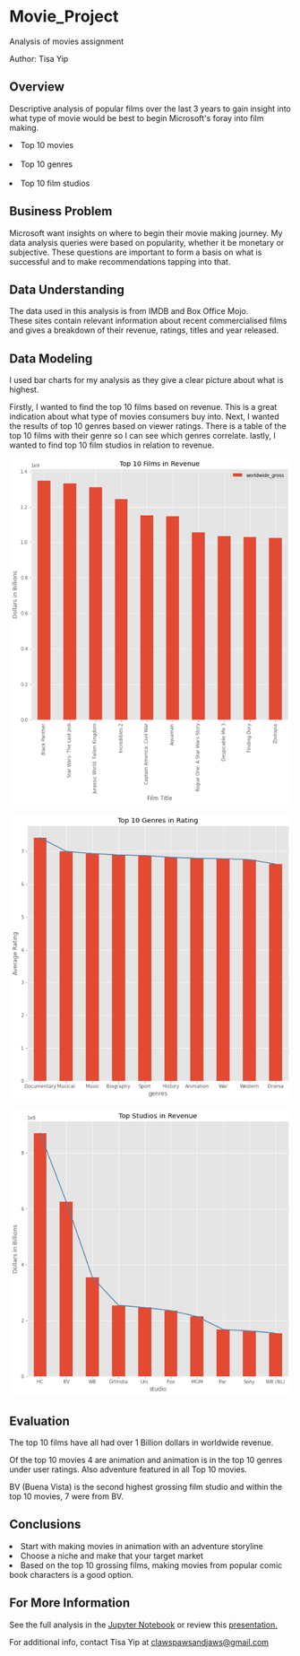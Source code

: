 # Movie_Project
 Analysis of movies assignment

Author: Tisa Yip

## Overview

Descriptive analysis of popular films over the last 3 years to gain insight into what type of movie would be best to begin Microsoft's foray into film making.
   <br><li>Top 10 movies</li>
   <br><li>Top 10 genres</li>
   <br><li>Top 10 film studios</li>

## Business Problem

Microsoft want insights on where to begin their movie making journey. 
My data analysis queries were based on popularity, whether it be monetary or subjective.
These questions are important to form a basis on what is successful and to make recommendations tapping into that.

## Data Understanding

The data used in this analysis is from IMDB and Box Office Mojo. <br>These sites contain relevant information about recent commercialised films and gives a breakdown of their revenue, ratings, titles and year released.

## Data Modeling
I used bar charts for my analysis as they give a clear picture about what is highest.

Firstly, I wanted to find the top 10 films based on revenue. This is a great indication about what type of movies consumers buy into.
Next, I wanted the results of top 10 genres based on viewer ratings. There is a table of the top 10 films with their genre so I can see which genres correlate.
lastly, I wanted to find top 10 film studios in relation to revenue.

![Alt text](image.png)

![Alt text](image-1.png)

![Alt text](image-2.png)

## Evaluation
The top 10 films have all had over 1 Billion dollars in worldwide revenue.

Of the top 10 movies 4 are animation and animation is in the top 10 genres under user ratings. Also adventure featured in all Top 10 movies.

BV (Buena Vista) is the second highest grossing film studio and within the top 10 movies, 7 were from BV.


## Conclusions
<li> Start with making movies in animation with an adventure storyline</li>
<li> Choose a niche and make that your target market </li>
<li> Based on the top 10 grossing films, making movies from popular comic book characters is a good option.</li>

## For More Information
See the full analysis in the <a href="project1_code.ipynb">Jupyter Notebook</a> or review this <a href="Movie_Analysis_Presentation.pdf">presentation.</a>

For additional info, contact Tisa Yip at 
<a href="mailto:clawspawsandjaws@gmail.com"> clawspawsandjaws@gmail.com </a>

